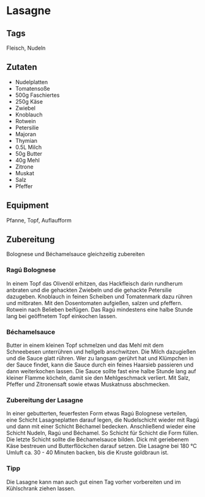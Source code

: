 # Lasagne

## Tags

Fleisch, Nudeln

## Zutaten

- Nudelplatten
- Tomatensoße
- 500g Faschiertes
- 250g Käse
- Zwiebel
- Knoblauch
- Rotwein
- Petersilie
- Majoran
- Thymian
- 0.5L Milch
- 50g Butter
- 40g Mehl
- Zitrone
- Muskat
- Salz
- Pfeffer

## Equipment

Pfanne, Topf, Auflaufform

## Zubereitung

Bolognese und Béchamelsauce gleichzeitig zubereiten

### Ragú Bolognese

In einem Topf das Olivenöl erhitzen, das Hackfleisch darin rundherum anbraten und die gehackten Zwiebeln und die gehackte Petersilie dazugeben.
Knoblauch in feinen Scheiben und Tomatenmark dazu rühren und mitbraten.
Mit den Dosentomaten aufgießen, salzen und pfeffern. Rotwein nach Belieben beifügen.
Das Ragú mindestens eine halbe Stunde lang bei geöffnetem Topf einkochen lassen.

### Béchamelsauce

Butter in einem kleinen Topf schmelzen und das Mehl mit dem Schneebesen unterrühren und hellgelb anschwitzen.
Die Milch dazugießen und die Sauce glatt rühren.
Wer zu langsam gerührt hat und Klümpchen in der Sauce findet, kann die Sauce durch ein feines Haarsieb passieren und dann weiterkochen lassen.
Die Sauce sollte fast eine halbe Stunde lang auf kleiner Flamme köcheln, damit sie den Mehlgeschmack verliert.
Mit Salz, Pfeffer und Zitronensaft sowie etwas Muskatnuss abschmecken.
	
### Zubereitung der Lasagne

In einer gebutterten, feuerfesten Form etwas Ragú Bolognese verteilen, eine Schicht Lasagneplatten darauf legen,
die Nudelschicht wieder mit Ragú und dann mit einer Schicht Béchamel bedecken.
Anschließend wieder eine Schicht Nudeln, Ragú und Béchamel.
So Schicht für Schicht die Form füllen.
Die letzte Schicht sollte die Béchamelsauce bilden.
Dick mit geriebenem Käse bestreuen und Butterflöckchen darauf setzen.
Die Lasagne bei 180 °C Umluft ca. 30 - 40 Minuten backen, bis die Kruste goldbraun ist.

### Tipp

Die Lasagne kann man auch gut einen Tag vorher vorbereiten und im Kühlschrank ziehen lassen.